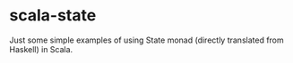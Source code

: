 # scala-state

Just some simple examples of using State monad (directly translated from Haskell) in Scala.
